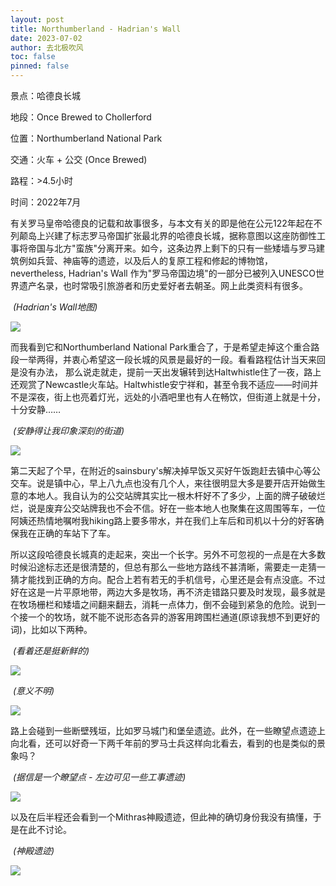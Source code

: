 ```yaml
---
layout: post
title: Northumberland - Hadrian's Wall
date: 2023-07-02
author: 去北极吹风
toc: false
pinned: false
---
```



景点：哈德良长城

地段：Once Brewed to Chollerford

位置：Northumberland National Park

交通：火车 + 公交 (Once Brewed) 

路程：>4.5小时

时间：2022年7月

有关罗马皇帝哈德良的记载和故事很多，与本文有关的即是他在公元122年起在不列颠岛上兴建了标志罗马帝国扩张最北界的哈德良长城，据称意图以这座防御性工事将帝国与北方"蛮族"分离开来。如今，这条边界上剩下的只有一些矮墙与罗马建筑例如兵营、神庙等的遗迹，以及后人的复原工程和修起的博物馆，nevertheless, Hadrian's Wall 作为"罗马帝国边境"的一部分已被列入UNESCO世界遗产名录，也时常吸引旅游者和历史爱好者去朝圣。网上此类资料有很多。

​	*(Hadrian's Wall地图)*

![](https://raw.githubusercontent.com/wkm-um/wkm-um.github.io/master/images/hadrian_1.gif)

而我看到它和Northumberland National Park重合了，于是希望走掉这个重合路段一举两得，并衷心希望这一段长城的风景是最好的一段。看看路程估计当天来回是没有办法， 那么说走就走，提前一天出发辗转到达Haltwhistle住了一夜，路上还观赏了Newcastle火车站。Haltwhistle安宁祥和，甚至令我不适应——时间并不是深夜，街上也亮着灯光，远处的小酒吧里也有人在畅饮，但街道上就是十分，十分安静……

​	*(安静得让我印象深刻的街道)*

![](https://raw.githubusercontent.com/wkm-um/wkm-um.github.io/master/images/hadrian_2.jpg)

第二天起了个早，在附近的sainsbury's解决掉早饭又买好午饭跑赶去镇中心等公交车。说是镇中心，早上八九点也没有几个人，来往很明显大多是要开店开始做生意的本地人。我自认为的公交站牌其实比一根木杆好不了多少，上面的牌子破破烂烂，说是废弃公交站牌我也不会不信。好在一些本地人也聚集在这周围等车，一位阿姨还热情地嘱咐我hiking路上要多带水，并在我们上车后和司机以十分的好客确保我在正确的车站下了车。

所以这段哈德良长城真的走起来，突出一个长字。另外不可忽视的一点是在大多数时候沿途标志还是很清楚的，但总有那么一些地方路线不甚清晰，需要走一走猜一猜才能找到正确的方向。配合上若有若无的手机信号，心里还是会有点没底。不过好在这是一片平原地带，两边大多是牧场，再不济走错路只要及时发现，最多就是在牧场栅栏和矮墙之间翻来翻去，消耗一点体力，倒不会碰到紧急的危险。说到一个接一个的牧场，就不能不说形态各异的游客用跨围栏通道(原谅我想不到更好的词)，比如以下两种。

​	*(看着还是挺新鲜的)*

![](https://raw.githubusercontent.com/wkm-um/wkm-um.github.io/master/images/hadrian_3.jpg)

​	*(意义不明)*

![](https://raw.githubusercontent.com/wkm-um/wkm-um.github.io/master/images/hadrian_4.jpg)

路上会碰到一些断壁残垣，比如罗马城门和堡垒遗迹。此外，在一些瞭望点遗迹上向北看，还可以好奇一下两千年前的罗马士兵这样向北看去，看到的也是类似的景象吗？

​	*(据信是一个瞭望点 - 左边可见一些工事遗迹)*

![](https://raw.githubusercontent.com/wkm-um/wkm-um.github.io/master/images/hadrian_5.jpg)

以及在后半程还会看到一个Mithras神殿遗迹，但此神的确切身份我没有搞懂，于是在此不讨论。

​	*(神殿遗迹)*

![](https://raw.githubusercontent.com/wkm-um/wkm-um.github.io/master/images/hadrian_6.jpg)
